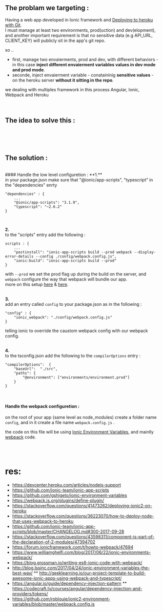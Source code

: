 ## The problam we targeting :
Having a web app developed in Ionic framework and [Deploying to heroku with Git](https://devcenter.heroku.com/articles/git).<br>
I must manage at least two environments, prod(uction) and dev(elopment), and another important requirement is that no sensitive data (e.g API_URL, CLIENT_KEY) will publicly sit in the app's git repo.<br>

so .. <br>
* first, manage two envaierments, prod and dev, with different behaviors - in this case **inject different envaierment variables values in dev mode and prod mode**. <br>
* seconde, inject envaierment variable - conataininig **sensitive values** - on the heroku server **without it sitting in the repo**. <br>

we dealing with multiples framework in this process Angular, Ionic, Webpack and Heroku 
<br><br><br>

## The idea to solve this : 

<br><br><br>

## The solution :
<br>
#### Handle the low level configuretion : 
**1.** <br>
in your package.json make sure that "@ionic/app-scripts", "typescript" in the "dependencies" enrty <br>

    "dependencies" : {
        ... 
        "@ionic/app-scripts": "3.1.9", 
        "typescript": "~2.6.2" 
    } 
<br>

**2.** <br>
to the "scripts" entry add the following : <br>

    scripts : {
        ...
        "postinstall": "ionic-app-scripts build --prod webpack --display-error-details --config ./config/webpack.config.js",
        "ionic:build": "ionic-app-scripts build --prod"
    }

with `--prod` we set the prod flag up during the build on the server, and `webpack` configure the way that webpack will bundle our app. <br>
more on this setup [here](https://github.com/ionic-team/ionic-app-scripts#command-line-flags) & [here](https://docs.npmjs.com/misc/scripts#description).<br>
<br>

**3.** <br>
add an entry called `config` to your package.json as in the following : <br>

    "config" : {
        "ionic_webpack": "./config/webpack.config.js"
    }

telling ionic to override the caustom webpack config with our webpack config. <br>
<br>

**4.** <br> 
to the tsconfig.json add the following to the `compilerOptions` entry : <br>

    "compilerOptions":  {
        "baseUrl":  "./src",
        "paths": {
            "@environment": ["environments/environment.prod"]
        }
    }
<br>

#### Handle the webpack configuretion :
on the root of your app (same level as node_modules) create a folder name `config`, and in it create a file name `webpack.config.js` .

the code on this file will be using [Ionic Environment Variables](https://github.com/ionic-team/ionic-app-scripts#ionic-environment-variables), and mainlly [webpack](https://webpack.js.org) code.


<br><br>
# res: 
* https://devcenter.heroku.com/articles/nodejs-support
* https://github.com/ionic-team/ionic-app-scripts
* https://github.com/gshigeto/ionic-environment-variables
* https://webpack.js.org/plugins/define-plugin/
* https://stackoverflow.com/questions/41473262/deploying-ionic2-on-heroku
* https://stackoverflow.com/questions/36223070/how-to-deploy-node-that-uses-webpack-to-heroku
* https://github.com/ionic-team/ionic-app-scripts/blob/master/CHANGELOG.md#300-2017-09-28
* https://stackoverflow.com/questions/43598311/component-is-part-of-the-declaration-of-2-modules/47394702
* https://forum.ionicframework.com/t/howto-webpack/47694
* https://www.williamghelfi.com/blog/2017/06/22/ionic-environments-webpack/
* https://blog.grossman.io/writing-es6-ionic-code-with-webpack/
* http://blog.lssinc.com/2017/04/24/ionic-environment-variables-the-best-way/
** http://geeklearning.io/our-project-template-to-build-awesome-ionic-apps-using-webpack-and-typescript/
* https://angular.io/guide/dependency-injection-pattern
** https://codecraft.tv/courses/angular/dependency-injection-and-providers/tokens/
* https://github.com/roblouie/ionic2-environment-variables/blob/master/webpack.config.js
